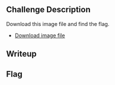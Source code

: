## Challenge Description
Download this image file and find the flag.
- [Download image file](drawing.flag.svg)

## Writeup

## Flag

